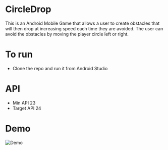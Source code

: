 # CircleDrop
This is an Android Mobile Game that allows a user to create obstacles that will then drop at increasing speed each time they are avoided. The user can avoid the obstacles by moving the player circle left or right.

# To run
- Clone the repo and run it from Android Studio

# API
- Min API 23
- Target API 24

# Demo
![Demo](https://github.com/TriDangContact/CircleDrop/blob/master/assets/CircleDrop%20Demo.gif)
